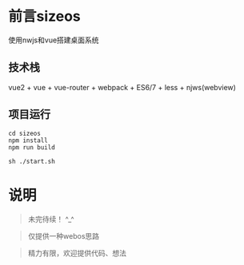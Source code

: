 # 前言sizeos

使用nwjs和vue搭建桌面系统

## 技术栈
vue2 + vue + vue-router + webpack + ES6/7 + less + njws(webview)

## 项目运行

```
cd sizeos
npm install
npm run build

sh ./start.sh
```
# 说明

>  未完待续！ ^_^

>  仅提供一种webos思路

>  精力有限，欢迎提供代码、想法
